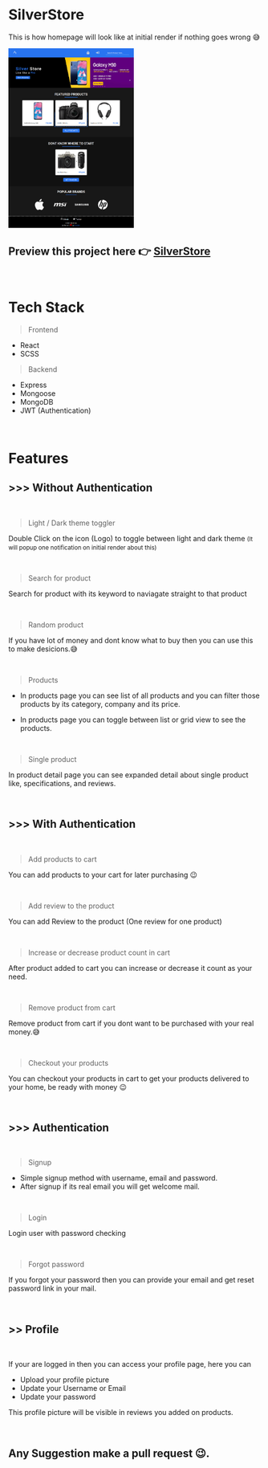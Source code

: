 # SilverStore

This is how homepage will look like at initial render if nothing goes wrong 😅

<img src="./images/homepage.png" width="250" height="auto" />

## Preview this project here 👉 [SilverStore](https://silver-store-react.herokuapp.com/)

<br />

# Tech Stack

> Frontend

- React
- SCSS

> Backend

- Express
- Mongoose
- MongoDB
- JWT (Authentication)

<br />

# Features

## >>> Without Authentication

<br />

> Light / Dark theme toggler

Double Click on the icon (Logo) to toggle between light and dark theme <small>(It will popup one notification on initial render about this)</small>

<br />

> Search for product

Search for product with its keyword to naviagate straight to that product

<br />

> Random product

If you have lot of money and dont know what to buy then you can use this to make desicions.😅

<br />

> Products

- In products page you can see list of all products and you can filter those products by its category, company and its price.

- In products page you can toggle between list or grid view to see the products.

<br />

> Single product

In product detail page you can see expanded detail about single product like, specifications, and reviews.

<br />

## >>> With Authentication

<br />

> Add products to cart

You can add products to your cart for later purchasing 😉

<br />

> Add review to the product

You can add Review to the product (One review for one product)

<br />

> Increase or decrease product count in cart

After product added to cart you can increase or decrease it count as your need.

<br />

> Remove product from cart

Remove product from cart if you dont want to be purchased with your real money.😅

<br />

> Checkout your products

You can checkout your products in cart to get your products delivered to your home, be ready with money 😉

<br />

## >>> Authentication

<br />

> Signup

- Simple signup method with username, email and password.
- After signup if its real email you will get welcome mail.

<br />

> Login

Login user with password checking

<br />

> Forgot password

If you forgot your password then you can provide your email and get reset password link in your mail.

<br />

## >> Profile

<br />

If your are logged in then you can access your profile page, here you can

- Upload your profile picture
- Update your Username or Email
- Update your password

This profile picture will be visible in reviews you added on products.

<br />

## Any Suggestion make a pull request 😉.
